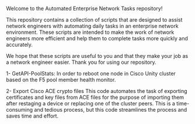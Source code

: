 Welcome to the Automated Enterprise Network Tasks repository!

This repository contains a collection of scripts that are designed to assist network engineers with automating daily tasks in an enterprise network environment.
These scripts are intended to make the work of network engineers more efficient and help them to complete tasks more quickly and accurately.

We hope that these scripts are useful to you and that they make your job as a network engineer easier. Thank you for using our repository.




1- GetAPI-PoolStats:
In order to reboot one node in Cisco Unity cluster based on the F5 pool member health monitor.

2- Export Cisco ACE crypto files
This code automates the task of exporting certificates and key files from ACE files for the purpose of importing them after restaging a device or replacing one of the cluster peers. 
This is a time-consuming and tedious process, but this code streamlines the process and saves time and effort.
